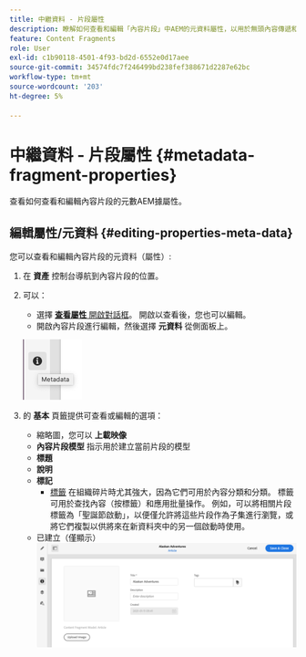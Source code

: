 ```yaml
---
title: 中繼資料 - 片段屬性
description: 瞭解如何查看和編輯「內容片段」中AEM的元資料屬性，以用於無頭內容傳遞和頁面創作。
feature: Content Fragments
role: User
exl-id: c1b90118-4501-4f93-bd2d-6552e0d17aee
source-git-commit: 34574fdc7f246499bd238fef388671d2287e62bc
workflow-type: tm+mt
source-wordcount: '203'
ht-degree: 5%

---
```


# 中繼資料 - 片段屬性 {#metadata-fragment-properties}

查看如何查看和編輯內容片段的元數AEM據屬性。

## 編輯屬性/元資料 {#editing-properties-meta-data}

您可以查看和編輯內容片段的元資料（屬性）:

1. 在 **資產** 控制台導航到內容片段的位置。
2. 可以：

   * 選擇 [**查看屬性** 開啟對話框](/help/assets/manage-digital-assets.md#editing-properties)。 開啟以查看後，您也可以編輯。
   * 開啟內容片段進行編輯，然後選擇 **元資料** 從側面板上。

   ![中繼資料](assets/cfm-metadata-01.png)

3. 的 **基本** 頁籤提供可查看或編輯的選項：

   * 縮略圖，您可以 **上載映像**
   * **內容片段模型** 指示用於建立當前片段的模型
   * **標題**
   * **說明**
   * **標記**
      * [標籤](/help/sites-cloud/authoring/features/tags.md) 在組織碎片時尤其強大，因為它們可用於內容分類和分類。 標籤可用於查找內容（按標籤）和應用批量操作。
例如，可以將相關片段標籤為「聖誕節啟動」，以便僅允許將這些片段作為子集進行瀏覽，或將它們複製以供將來在新資料夾中的另一個啟動時使用。
   * 已建立（僅顯示）
   ![中繼資料](assets/cfm-metadata-02.png)
